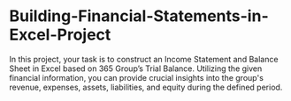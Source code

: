 # Building-Financial-Statements-in-Excel-Project
In this project, your task is to construct an Income Statement and Balance Sheet in Excel based on 365 Group’s Trial Balance. Utilizing the given financial information, you can provide crucial insights into the group's revenue, expenses, assets, liabilities, and equity during the defined period.
